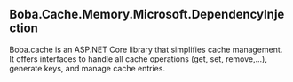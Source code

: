﻿## Boba.Cache.Memory.Microsoft.DependencyInjection

Boba.cache is an ASP.NET Core library that simplifies cache management. It offers interfaces to handle all cache operations (get, set, remove,...), generate keys, and manage cache entries.